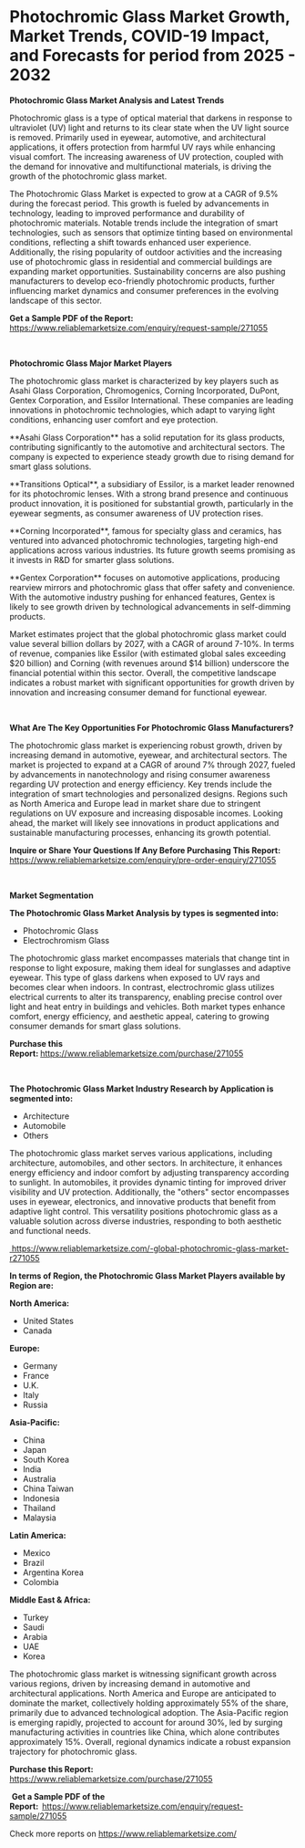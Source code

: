 <p><h1>Photochromic Glass Market Growth, Market Trends, COVID-19 Impact, and Forecasts for period from 2025 - 2032</h1></p><p><strong>Photochromic Glass Market Analysis and Latest Trends</strong></p>
<p><p>Photochromic glass is a type of optical material that darkens in response to ultraviolet (UV) light and returns to its clear state when the UV light source is removed. Primarily used in eyewear, automotive, and architectural applications, it offers protection from harmful UV rays while enhancing visual comfort. The increasing awareness of UV protection, coupled with the demand for innovative and multifunctional materials, is driving the growth of the photochromic glass market.</p><p>The Photochromic Glass Market is expected to grow at a CAGR of 9.5% during the forecast period. This growth is fueled by advancements in technology, leading to improved performance and durability of photochromic materials. Notable trends include the integration of smart technologies, such as sensors that optimize tinting based on environmental conditions, reflecting a shift towards enhanced user experience. Additionally, the rising popularity of outdoor activities and the increasing use of photochromic glass in residential and commercial buildings are expanding market opportunities. Sustainability concerns are also pushing manufacturers to develop eco-friendly photochromic products, further influencing market dynamics and consumer preferences in the evolving landscape of this sector.</p></p>
<p><strong>Get a Sample PDF of the Report:&nbsp;</strong> <a href="https://www.reliablemarketsize.com/enquiry/request-sample/271055?utm_campaign=1885&utm_medium=2&utm_source=Github&utm_content=ia&utm_term=31012025&utm_id=photochromic-glass">https://www.reliablemarketsize.com/enquiry/request-sample/271055</a></p>
<p>&nbsp;</p>
<p><strong>Photochromic Glass Major Market Players</strong></p>
<p><p>The photochromic glass market is characterized by key players such as Asahi Glass Corporation, Chromogenics, Corning Incorporated, DuPont, Gentex Corporation, and Essilor International. These companies are leading innovations in photochromic technologies, which adapt to varying light conditions, enhancing user comfort and eye protection. </p><p>**Asahi Glass Corporation** has a solid reputation for its glass products, contributing significantly to the automotive and architectural sectors. The company is expected to experience steady growth due to rising demand for smart glass solutions. </p><p>**Transitions Optical**, a subsidiary of Essilor, is a market leader renowned for its photochromic lenses. With a strong brand presence and continuous product innovation, it is positioned for substantial growth, particularly in the eyewear segments, as consumer awareness of UV protection rises.</p><p>**Corning Incorporated**, famous for specialty glass and ceramics, has ventured into advanced photochromic technologies, targeting high-end applications across various industries. Its future growth seems promising as it invests in R&D for smarter glass solutions.</p><p>**Gentex Corporation** focuses on automotive applications, producing rearview mirrors and photochromic glass that offer safety and convenience. With the automotive industry pushing for enhanced features, Gentex is likely to see growth driven by technological advancements in self-dimming products.</p><p>Market estimates project that the global photochromic glass market could value several billion dollars by 2027, with a CAGR of around 7-10%. In terms of revenue, companies like Essilor (with estimated global sales exceeding $20 billion) and Corning (with revenues around $14 billion) underscore the financial potential within this sector. Overall, the competitive landscape indicates a robust market with significant opportunities for growth driven by innovation and increasing consumer demand for functional eyewear.</p></p>
<p>&nbsp;</p>
<p><strong>What Are The Key Opportunities For Photochromic Glass Manufacturers?</strong></p>
<p><p>The photochromic glass market is experiencing robust growth, driven by increasing demand in automotive, eyewear, and architectural sectors. The market is projected to expand at a CAGR of around 7% through 2027, fueled by advancements in nanotechnology and rising consumer awareness regarding UV protection and energy efficiency. Key trends include the integration of smart technologies and personalized designs. Regions such as North America and Europe lead in market share due to stringent regulations on UV exposure and increasing disposable incomes. Looking ahead, the market will likely see innovations in product applications and sustainable manufacturing processes, enhancing its growth potential.</p></p>
<p><strong>Inquire or Share Your Questions If Any Before Purchasing This Report:</strong> <a href="https://www.reliablemarketsize.com/enquiry/pre-order-enquiry/271055?utm_campaign=1885&utm_medium=2&utm_source=Github&utm_content=ia&utm_term=31012025&utm_id=photochromic-glass">https://www.reliablemarketsize.com/enquiry/pre-order-enquiry/271055</a></p>
<p>&nbsp;</p>
<p><strong>Market Segmentation</strong></p>
<p><strong>The Photochromic Glass Market Analysis by types is segmented into:</strong></p>
<p><ul><li>Photochromic Glass</li><li>Electrochromism Glass</li></ul></p>
<p><p>The photochromic glass market encompasses materials that change tint in response to light exposure, making them ideal for sunglasses and adaptive eyewear. This type of glass darkens when exposed to UV rays and becomes clear when indoors. In contrast, electrochromic glass utilizes electrical currents to alter its transparency, enabling precise control over light and heat entry in buildings and vehicles. Both market types enhance comfort, energy efficiency, and aesthetic appeal, catering to growing consumer demands for smart glass solutions.</p></p>
<p><strong>Purchase this Report:&nbsp;</strong><a href="https://www.reliablemarketsize.com/purchase/271055?utm_campaign=1885&utm_medium=2&utm_source=Github&utm_content=ia&utm_term=31012025&utm_id=photochromic-glass">https://www.reliablemarketsize.com/purchase/271055</a></p>
<p>&nbsp;</p>
<p><strong>The Photochromic Glass Market Industry Research by Application is segmented into:</strong></p>
<p><ul><li>Architecture</li><li>Automobile</li><li>Others</li></ul></p>
<p><p>The photochromic glass market serves various applications, including architecture, automobiles, and other sectors. In architecture, it enhances energy efficiency and indoor comfort by adjusting transparency according to sunlight. In automobiles, it provides dynamic tinting for improved driver visibility and UV protection. Additionally, the "others" sector encompasses uses in eyewear, electronics, and innovative products that benefit from adaptive light control. This versatility positions photochromic glass as a valuable solution across diverse industries, responding to both aesthetic and functional needs.</p></p>
<p><a href="https://www.reliablemarketsize.com/-global-photochromic-glass-market-r271055?utm_campaign=1885&utm_medium=2&utm_source=Github&utm_content=ia&utm_term=31012025&utm_id=photochromic-glass">&nbsp;https://www.reliablemarketsize.com/-global-photochromic-glass-market-r271055</a></p>
<p><strong>In terms of Region, the Photochromic Glass Market Players available by Region are:</strong></p>
<p>
    <p> <strong> North America: </strong>
        <ul>
            <li>United States</li>
            <li>Canada</li>
        </ul>
        </p> 
    <p> <strong> Europe: </strong>
        <ul>
            <li>Germany</li>
            <li>France</li>
            <li>U.K.</li>
            <li>Italy</li>
            <li>Russia</li>
        </ul>
        </p> 
    <p> <strong> Asia-Pacific: </strong>
        <ul>
            <li>China</li>
            <li>Japan</li>
            <li>South Korea</li>
            <li>India</li>
            <li>Australia</li>
            <li>China Taiwan</li>
            <li>Indonesia</li>
            <li>Thailand</li>
            <li>Malaysia</li>
        </ul>
        </p> 
    <p> <strong> Latin America: </strong>
        <ul>
            <li>Mexico</li>
            <li>Brazil</li>
            <li>Argentina Korea</li>
            <li>Colombia</li>
        </ul>
        </p> 
    <p> <strong> Middle East & Africa: </strong>
        <ul>
            <li>Turkey</li>
            <li>Saudi</li>
            <li>Arabia</li>
            <li>UAE</li>
            <li>Korea</li>
        </ul>
    </p>
    </p>
<p><p>The photochromic glass market is witnessing significant growth across various regions, driven by increasing demand in automotive and architectural applications. North America and Europe are anticipated to dominate the market, collectively holding approximately 55% of the share, primarily due to advanced technological adoption. The Asia-Pacific region is emerging rapidly, projected to account for around 30%, led by surging manufacturing activities in countries like China, which alone contributes approximately 15%. Overall, regional dynamics indicate a robust expansion trajectory for photochromic glass.</p></p>
<p><strong>Purchase this Report: </strong><a href="https://www.reliablemarketsize.com/purchase/271055?utm_campaign=1885&utm_medium=2&utm_source=Github&utm_content=ia&utm_term=31012025&utm_id=photochromic-glass">https://www.reliablemarketsize.com/purchase/271055</a></p>
<p>&nbsp;<strong>Get a Sample PDF of the Report:&nbsp;&nbsp;</strong><a href="https://www.reliablemarketsize.com/enquiry/request-sample/271055?utm_campaign=1885&utm_medium=2&utm_source=Github&utm_content=ia&utm_term=31012025&utm_id=photochromic-glass">https://www.reliablemarketsize.com/enquiry/request-sample/271055</a></p>
<p><strong></strong></p>
<p>Check more reports on <a href="https://www.reliablemarketsize.com/?utm_campaign=1885&utm_medium=2&utm_source=Github&utm_content=ia&utm_term=31012025&utm_id=photochromic-glass">https://www.reliablemarketsize.com/</a></p>